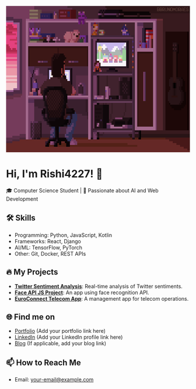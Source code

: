 <!-- Resized Banner -->
<img src="./gif2.gif" alt="Banner" width="100%" height="400">


# Hi, I'm Rishi4227! 👋
🎓 Computer Science Student | 🌟 Passionate about AI and Web Development

## 🛠️ Skills
- Programming: Python, JavaScript, Kotlin
- Frameworks: React, Django
- AI/ML: TensorFlow, PyTorch
- Other: Git, Docker, REST APIs

## 🔥 My Projects
- **[Twitter Sentiment Analysis](#)**: Real-time analysis of Twitter sentiments.
- **[Face API JS Project](#)**: An app using face recognition API.
- **[EuroConnect Telecom App](#)**: A management app for telecom operations.

## 🌐 Find me on
- [Portfolio](#) (Add your portfolio link here)
- [LinkedIn](#) (Add your LinkedIn profile link here)
- [Blog](#) (If applicable, add your blog link)

## 📫 How to Reach Me
- Email: [your-email@example.com](mailto:your-email@example.com)
